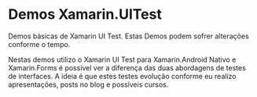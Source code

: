 # Demos Xamarin.UITest
Demos básicas de Xamarin UI Test. Estas Demos podem sofrer alterações conforme o tempo.

Nestas demos utilizo o Xamarin UI Test para Xamarin.Android Nativo e Xamarin.Forms é possível ver a diferença das duas abordagens de testes de interfaces. 
A ideia é que estes testes evolução conforme eu realizo apresentações, posts no blog e possíveis cursos.
